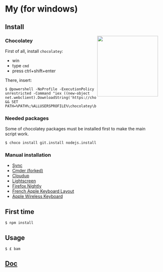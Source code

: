 # My (for windows)

## Install

<img align="right" height="200" src="https://raw.githubusercontent.com/kud/my-unfortunately/master/everybodydancenow.gif">

### Chocolatey

First of all, install `chocolatey`:

- win
- type `cmd`
- press ctrl+shift+enter

There, insert:

```console
$ @powershell -NoProfile -ExecutionPolicy unrestricted -Command "iex ((new-object net.webclient).DownloadString('https://chocolatey.org/install.ps1'))" && SET PATH=%PATH%;%ALLUSERSPROFILE%\chocolatey\bin
```

### Needed packages

Some of chocolatey packages must be installed first to make the main script work.

```console
$ choco install git.install nodejs.install
```

### Manual installation

- [Sync](https://www.sync.com/download/win/sync-installer.exe)
- [Cmder (forked)](https://github.com/Stanzilla/cmder)
- [Cloudup](https://cloudup.com/download/win)
- [Lightscreen](https://github.com/ckaiser/Lightscreen/releases)
- [Firefox Nightly](https://nightly.mozilla.org/)
- [French Apple Keyboard Layout](https://github.com/kud/apple-french-keyboard-windows)
- [Apple Wireless Keyboard](http://uxsoft.cz/projects/apple-wireless-keyboard/)

## First time

```console
$ npm install
```

## Usage

```console
$ £ bam
```

## [Doc](doc/README.md)


